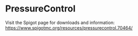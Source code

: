 # PressureControl

Visit the Spigot page for downloads and information: https://www.spigotmc.org/resources/pressurecontrol.70464/
